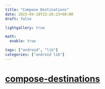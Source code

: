 ```yaml
---
title: "Compose Destinations"
date: 2023-04-18T22:26:23+08:00
draft: false

lightgallery: true

math:
  enable: true

tags: ["android", "lib"]
categories: ["android lib"]
---
```


# [compose-destinations](https://github.com/raamcosta/compose-destinations)
